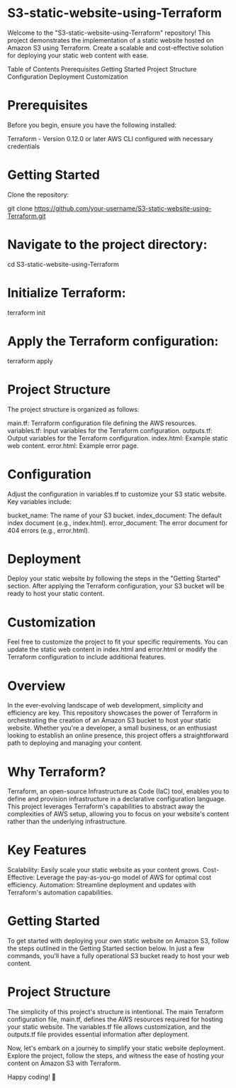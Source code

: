 # S3-static-website-using-Terraform

Welcome to the "S3-static-website-using-Terraform" repository! This project demonstrates the implementation of a static website hosted on Amazon S3 using Terraform. Create a scalable and cost-effective solution for deploying your static web content with ease.

Table of Contents
Prerequisites
Getting Started
Project Structure
Configuration
Deployment
Customization

# Prerequisites
Before you begin, ensure you have the following installed:

Terraform - Version 0.12.0 or later
AWS CLI configured with necessary credentials

# Getting Started
Clone the repository:

git clone https://github.com/your-username/S3-static-website-using-Terraform.git

# Navigate to the project directory:

cd S3-static-website-using-Terraform

# Initialize Terraform:

terraform init

# Apply the Terraform configuration:

terraform apply

# Project Structure
The project structure is organized as follows:

main.tf: Terraform configuration file defining the AWS resources.
variables.tf: Input variables for the Terraform configuration.
outputs.tf: Output variables for the Terraform configuration.
index.html: Example static web content.
error.html: Example error page.

# Configuration
Adjust the configuration in variables.tf to customize your S3 static website. Key variables include:

bucket_name: The name of your S3 bucket.
index_document: The default index document (e.g., index.html).
error_document: The error document for 404 errors (e.g., error.html).

# Deployment
Deploy your static website by following the steps in the "Getting Started" section. After applying the Terraform configuration, your S3 bucket will be ready to host your static content.

# Customization
Feel free to customize the project to fit your specific requirements. You can update the static web content in index.html and error.html or modify the Terraform configuration to include additional features.



# Overview
In the ever-evolving landscape of web development, simplicity and efficiency are key. This repository showcases the power of Terraform in orchestrating the creation of an Amazon S3 bucket to host your static website. Whether you're a developer, a small business, or an enthusiast looking to establish an online presence, this project offers a straightforward path to deploying and managing your content.

# Why Terraform?
Terraform, an open-source Infrastructure as Code (IaC) tool, enables you to define and provision infrastructure in a declarative configuration language. This project leverages Terraform's capabilities to abstract away the complexities of AWS setup, allowing you to focus on your website's content rather than the underlying infrastructure.

# Key Features
Scalability: Easily scale your static website as your content grows.
Cost-Effective: Leverage the pay-as-you-go model of AWS for optimal cost efficiency.
Automation: Streamline deployment and updates with Terraform's automation capabilities.

# Getting Started
To get started with deploying your own static website on Amazon S3, follow the steps outlined in the Getting Started section below. In just a few commands, you'll have a fully operational S3 bucket ready to host your web content.

# Project Structure
The simplicity of this project's structure is intentional. The main Terraform configuration file, main.tf, defines the AWS resources required for hosting your static website. The variables.tf file allows customization, and the outputs.tf file provides essential information after deployment.

Now, let's embark on a journey to simplify your static website deployment. Explore the project, follow the steps, and witness the ease of hosting your content on Amazon S3 with Terraform.

Happy coding! 🚀
